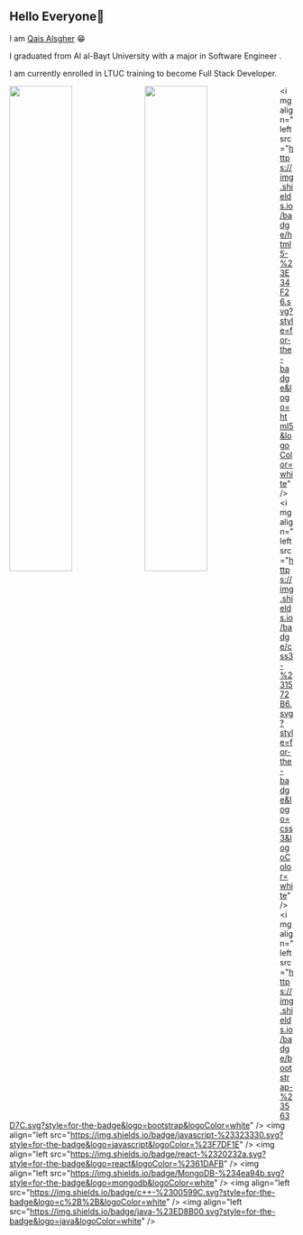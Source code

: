 

 ## Hello Everyone👋
 
I am [Qais Alsgher](https://github.com/qais-alsgher) 😁

I graduated from Al al-Bayt University with a major in Software Engineer .

I am currently enrolled in LTUC training to become Full Stack Developer.


<img align="left" width="47%" src="https://github-readme-stats.vercel.app/api?username=qais-alsgher&show_icons=true&theme=radical"/>
<img align="left" width="47%" src="https://github-readme-stats.vercel.app/api/top-langs/?username=qais-alsgher&layout=compact"/>

<img align="left src="https://img.shields.io/badge/html5-%23E34F26.svg?style=for-the-badge&logo=html5&logoColor=white" />
<img align="left src="https://img.shields.io/badge/css3-%231572B6.svg?style=for-the-badge&logo=css3&logoColor=white" />
<img align="left src="https://img.shields.io/badge/bootstrap-%23563D7C.svg?style=for-the-badge&logo=bootstrap&logoColor=white" />
<img align="left src="https://img.shields.io/badge/javascript-%23323330.svg?style=for-the-badge&logo=javascript&logoColor=%23F7DF1E" />
<img align="left src="https://img.shields.io/badge/react-%2320232a.svg?style=for-the-badge&logo=react&logoColor=%2361DAFB" />
<img align="left src="https://img.shields.io/badge/MongoDB-%234ea94b.svg?style=for-the-badge&logo=mongodb&logoColor=white" />
<img align="left src="https://img.shields.io/badge/c++-%2300599C.svg?style=for-the-badge&logo=c%2B%2B&logoColor=white" />
<img align="left src="https://img.shields.io/badge/java-%23ED8B00.svg?style=for-the-badge&logo=java&logoColor=white" />
